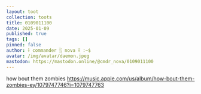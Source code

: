 ```yaml
---
layout: toot
collection: toots
title: 0109011100
date: 2025-01-09
published: true
tags: []
pinned: false
author: ⸸ commander ░ nova ⸸ :~$
avatar: /img/avatar/daemon.jpeg
mastodon: https://mastodon.online/@cmdr_nova/0109011100
---
```


how bout them zombies https://music.apple.com/us/album/how-bout-them-zombies-ey/1079747746?i=1079747763
